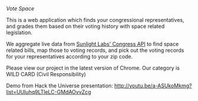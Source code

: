 *Vote Space*

This is a web application which finds your congressional representatives, and grades them based on their voting history with space related legislation.

We aggregate live data from [Sunlight Labs' Congress API](https://sunlightlabs.github.io/congress/) to find space related bills, map those to voting records, and pick out the voting records for your representatives according to your zip code.

Please view our project in the latest version of Chrome. 
Our category is WILD CARD (Civil Responsibility)

Demo from Hack the Universe presentation: http://youtu.be/a-ASUkoMkmg?list=UUIuhq9LTleLC-GMdAOvvZcg
